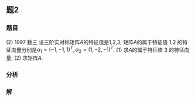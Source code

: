 ## 题2
### 题目
(2) 1997 数三 
设三阶实对称矩阵$A$的特征值是1,2,3; 矩阵$A$的属于特征值 1,2 的特征向量分别是$\alpha_1 = (-1, -1, 1)^T, \alpha_2 = (1, -2, -1)^T$.
(1) 求$A$的属于特征值 3 的特征向量; (2) 求矩阵$A$.
### 分析

### 解